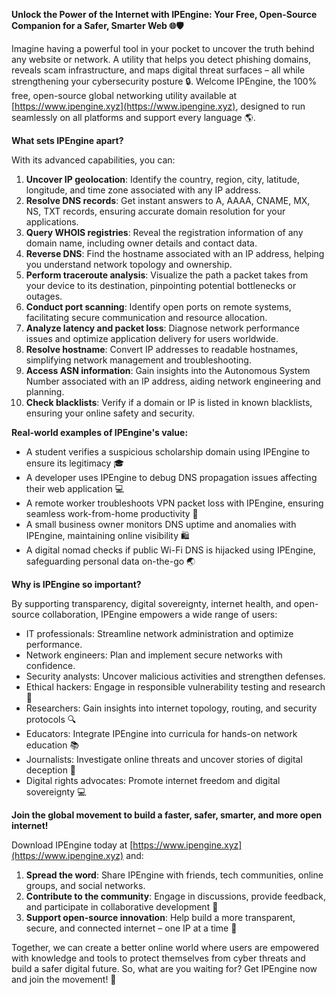 **Unlock the Power of the Internet with IPEngine: Your Free, Open-Source Companion for a Safer, Smarter Web 🌐🛡️**

Imagine having a powerful tool in your pocket to uncover the truth behind any website or network. A utility that helps you detect phishing domains, reveals scam infrastructure, and maps digital threat surfaces – all while strengthening your cybersecurity posture 🔒. Welcome IPEngine, the 100% free, open-source global networking utility available at [https://www.ipengine.xyz](https://www.ipengine.xyz), designed to run seamlessly on all platforms and support every language 🌎.

**What sets IPEngine apart?**

With its advanced capabilities, you can:

1. **Uncover IP geolocation**: Identify the country, region, city, latitude, longitude, and time zone associated with any IP address.
2. **Resolve DNS records**: Get instant answers to A, AAAA, CNAME, MX, NS, TXT records, ensuring accurate domain resolution for your applications.
3. **Query WHOIS registries**: Reveal the registration information of any domain name, including owner details and contact data.
4. **Reverse DNS**: Find the hostname associated with an IP address, helping you understand network topology and ownership.
5. **Perform traceroute analysis**: Visualize the path a packet takes from your device to its destination, pinpointing potential bottlenecks or outages.
6. **Conduct port scanning**: Identify open ports on remote systems, facilitating secure communication and resource allocation.
7. **Analyze latency and packet loss**: Diagnose network performance issues and optimize application delivery for users worldwide.
8. **Resolve hostname**: Convert IP addresses to readable hostnames, simplifying network management and troubleshooting.
9. **Access ASN information**: Gain insights into the Autonomous System Number associated with an IP address, aiding network engineering and planning.
10. **Check blacklists**: Verify if a domain or IP is listed in known blacklists, ensuring your online safety and security.

**Real-world examples of IPEngine's value:**

* A student verifies a suspicious scholarship domain using IPEngine to ensure its legitimacy 🎓
* A developer uses IPEngine to debug DNS propagation issues affecting their web application 💻
* A remote worker troubleshoots VPN packet loss with IPEngine, ensuring seamless work-from-home productivity 💼
* A small business owner monitors DNS uptime and anomalies with IPEngine, maintaining online visibility 🛍️
* A digital nomad checks if public Wi-Fi DNS is hijacked using IPEngine, safeguarding personal data on-the-go 🌏

**Why is IPEngine so important?**

By supporting transparency, digital sovereignty, internet health, and open-source collaboration, IPEngine empowers a wide range of users:

* IT professionals: Streamline network administration and optimize performance.
* Network engineers: Plan and implement secure networks with confidence.
* Security analysts: Uncover malicious activities and strengthen defenses.
* Ethical hackers: Engage in responsible vulnerability testing and research 🚀
* Researchers: Gain insights into internet topology, routing, and security protocols 🔍
* Educators: Integrate IPEngine into curricula for hands-on network education 📚
* Journalists: Investigate online threats and uncover stories of digital deception 📰
* Digital rights advocates: Promote internet freedom and digital sovereignty 💻

**Join the global movement to build a faster, safer, smarter, and more open internet!**

Download IPEngine today at [https://www.ipengine.xyz](https://www.ipengine.xyz) and:

1. **Spread the word**: Share IPEngine with friends, tech communities, online groups, and social networks.
2. **Contribute to the community**: Engage in discussions, provide feedback, and participate in collaborative development 🤝
3. **Support open-source innovation**: Help build a more transparent, secure, and connected internet – one IP at a time 🔗

Together, we can create a better online world where users are empowered with knowledge and tools to protect themselves from cyber threats and build a safer digital future. So, what are you waiting for? Get IPEngine now and join the movement! 🚀